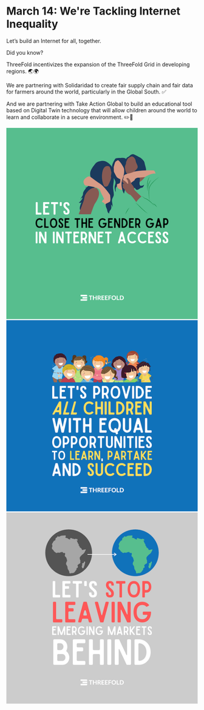 # March 14: We're Tackling Internet Inequality

Let’s build an Internet for all, together.

Did you know?

ThreeFold incentivizes the expansion of the ThreeFold Grid in developing regions. 🌏🌍

We are partnering with Solidaridad to create fair supply chain and fair data for farmers around the world, particularly in the Global South. ✅

And we are partnering with Take Action Global to build an educational tool based on Digital Twin technology that will allow children around the world to learn and collaborate in a secure environment. ✏️📖

![](img/inequalities1.png)
![](img/inequalities2.png)
![](img/inequalities3.png)
